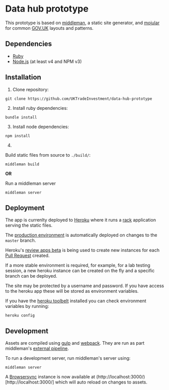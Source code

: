 # Data hub prototype

This prototype is based on [middleman](https://middlemanapp.com/), a static site generator, and [mojular](https://github.com/mojular) for common [GOV.UK](https://gov.uk/) layouts and patterns.

## Dependencies

* [Ruby](https://www.ruby-lang.org/en/)
* [Node.js](https://nodejs.org/en/) (at least v4 and NPM v3)

## Installation

1. Clone repository:

  ```
  git clone https://github.com/UKTradeInvestment/data-hub-prototype
  ```

2. Install ruby dependencies:

  ```
  bundle install
  ```

3. Install node dependencies:

  ```
  npm install
  ```

4.
  Build static files from source to `./build/`:

  ```
  middleman build
  ```

  **OR**

  Run a middleman server

  ```
  middleman server
  ```

## Deployment

The app is currenlty deployed to [Heroku](http://heroku.com/) where it runs a [rack](http://rack.github.io/) application serving the static files.

The [production environment](https://data-hub-prototype.herokuapp.com/) is automatically deployed on changes to the `master` branch.

Heroku's [review apps beta](https://blog.heroku.com/archives/2015/5/19/heroku_review_apps_beta) is being used to create new instances for each [Pull Request](https://help.github.com/articles/using-pull-requests/) created.

If a more stable environment is required, for example, for a lab testing session, a new heroku instance can be created on the fly and a specific branch can be deployed.

The site may be protected by a username and password. If you have access to the heroku app these will be stored as environment variables.

If you have the [heroku toolbelt](https://toolbelt.heroku.com/) installed you can check environment variables by running:

```
heroku config
```

## Development

Assets are compiled using [gulp](http://gulpjs.com/) and [webpack](https://webpack.github.io/). They are run as part middleman's [external pipeline](https://middlemanapp.com/advanced/external-pipeline/).

To run a development server, run middleman's server using:

```
middleman server
```

A [Browsersync](https://www.browsersync.io/) instance is now available at (http://localhost:3000/)[http://localhost:3000/] which will auto reload on changes to assets.
